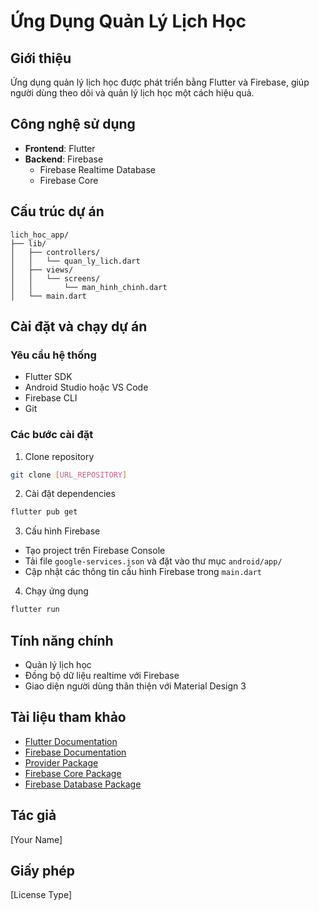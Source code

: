 # Ứng Dụng Quản Lý Lịch Học

## Giới thiệu
Ứng dụng quản lý lịch học được phát triển bằng Flutter và Firebase, giúp người dùng theo dõi và quản lý lịch học một cách hiệu quả.

## Công nghệ sử dụng
- **Frontend**: Flutter
- **Backend**: Firebase
  - Firebase Realtime Database
  - Firebase Core

## Cấu trúc dự án
```
lich_hoc_app/
├── lib/
│   ├── controllers/
│   │   └── quan_ly_lich.dart
│   ├── views/
│   │   └── screens/
│   │       └── man_hinh_chinh.dart
│   └── main.dart
```

## Cài đặt và chạy dự án

### Yêu cầu hệ thống
- Flutter SDK
- Android Studio hoặc VS Code
- Firebase CLI
- Git

### Các bước cài đặt
1. Clone repository
```bash
git clone [URL_REPOSITORY]
```

2. Cài đặt dependencies
```bash
flutter pub get
```

3. Cấu hình Firebase
- Tạo project trên Firebase Console
- Tải file `google-services.json` và đặt vào thư mục `android/app/`
- Cập nhật các thông tin cấu hình Firebase trong `main.dart`

4. Chạy ứng dụng
```bash
flutter run
```

## Tính năng chính
- Quản lý lịch học
- Đồng bộ dữ liệu realtime với Firebase
- Giao diện người dùng thân thiện với Material Design 3

## Tài liệu tham khảo
- [Flutter Documentation](https://flutter.dev/docs)
- [Firebase Documentation](https://firebase.google.com/docs)
- [Provider Package](https://pub.dev/packages/provider)
- [Firebase Core Package](https://pub.dev/packages/firebase_core)
- [Firebase Database Package](https://pub.dev/packages/firebase_database)

## Tác giả
[Your Name]

## Giấy phép
[License Type] 